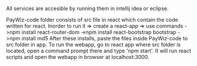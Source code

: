 All services are accesible by running them in intellij idea or eclipse.


PayWiz-code folder consists of src file in react which contain the code written for react.
Inorder to run it 
  => create a react-app
  => use commands 
    ->npm install react-router-dom
    ->npm install react-bootstrap bootstrap
    ->npm install md5
After these installs, paste the files inside PayWiz-code to src folder in app.
To run the webapp, go to react app where src folder is located, open a command prompt there and type 'npm start'.
It will run react scripts and open the webapp in browser at localhost:3000.
